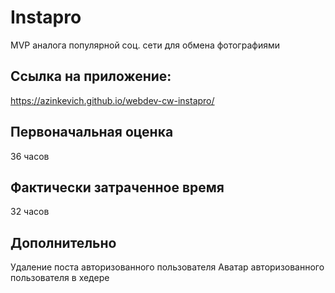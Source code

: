 # Instapro

MVP аналога популярной соц. сети для обмена фотографиями

## Ссылка на приложение:

https://azinkevich.github.io/webdev-cw-instapro/

## Первоначальная оценка

36 часов

## Фактически затраченное время

32 часов

## Дополнительно

Удаление поста авторизованного пользователя
Аватар авторизованного пользователя в хедере
